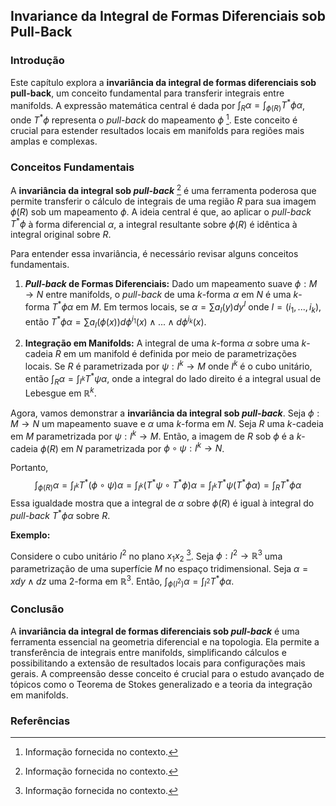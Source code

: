## Invariance da Integral de Formas Diferenciais sob Pull-Back

### Introdução
Este capítulo explora a **invariância da integral de formas diferenciais sob pull-back**, um conceito fundamental para transferir integrais entre manifolds. A expressão matemática central é dada por $\int_R \alpha = \int_{\phi(R)} T^*\phi \alpha$, onde $T^*\phi$ representa o *pull-back* do mapeamento $\phi$ [^1]. Este conceito é crucial para estender resultados locais em manifolds para regiões mais amplas e complexas.

### Conceitos Fundamentais

A **invariância da integral sob *pull-back*** [^1] é uma ferramenta poderosa que permite transferir o cálculo de integrais de uma região $R$ para sua imagem $\phi(R)$ sob um mapeamento $\phi$. A ideia central é que, ao aplicar o *pull-back* $T^*\phi$ à forma diferencial $\alpha$, a integral resultante sobre $\phi(R)$ é idêntica à integral original sobre $R$.

Para entender essa invariância, é necessário revisar alguns conceitos fundamentais.

1.  ***Pull-back* de Formas Diferenciais:** Dado um mapeamento suave $\phi: M \rightarrow N$ entre manifolds, o *pull-back* de uma $k$-forma $\alpha$ em $N$ é uma $k$-forma $T^*\phi \alpha$ em $M$. Em termos locais, se $\alpha = \sum a_I(y) dy^{I}$ onde $I = (i_1, ..., i_k)$, então $T^*\phi \alpha = \sum a_I(\phi(x)) d\phi^{i_1}(x) \wedge ... \wedge d\phi^{i_k}(x)$.

2.  **Integração em Manifolds:** A integral de uma $k$-forma $\alpha$ sobre uma $k$-cadeia $R$ em um manifold é definida por meio de parametrizações locais. Se $R$ é parametrizada por $\psi: I^k \rightarrow M$ onde $I^k$ é o cubo unitário, então $\int_R \alpha = \int_{I^k} T^*\psi \alpha$, onde a integral do lado direito é a integral usual de Lebesgue em $\mathbb{R}^k$.

Agora, vamos demonstrar a **invariância da integral sob *pull-back***. Seja $\phi: M \rightarrow N$ um mapeamento suave e $\alpha$ uma $k$-forma em $N$. Seja $R$ uma $k$-cadeia em $M$ parametrizada por $\psi: I^k \rightarrow M$. Então, a imagem de $R$ sob $\phi$ é a $k$-cadeia $\phi(R)$ em $N$ parametrizada por $\phi \circ \psi: I^k \rightarrow N$.

Portanto,
$$\int_{\phi(R)} \alpha = \int_{I^k} T^*(\phi \circ \psi) \alpha = \int_{I^k} (T^*\psi \circ T^*\phi) \alpha = \int_{I^k} T^*\psi (T^*\phi \alpha) = \int_R T^*\phi \alpha$$
Essa igualdade mostra que a integral de $\alpha$ sobre $\phi(R)$ é igual à integral do *pull-back* $T^*\phi \alpha$ sobre $R$.

**Exemplo:**

Considere o cubo unitário $I^2$ no plano $x_1x_2$ [^1]. Seja $\phi: I^2 \rightarrow \mathbb{R}^3$ uma parametrização de uma superfície $M$ no espaço tridimensional. Seja $\alpha = x dy \wedge dz$ uma 2-forma em $\mathbb{R}^3$. Então, $\int_{\phi(I^2)} \alpha = \int_{I^2} T^*\phi \alpha$.

### Conclusão

A **invariância da integral de formas diferenciais sob *pull-back*** é uma ferramenta essencial na geometria diferencial e na topologia. Ela permite a transferência de integrais entre manifolds, simplificando cálculos e possibilitando a extensão de resultados locais para configurações mais gerais. A compreensão desse conceito é crucial para o estudo avançado de tópicos como o Teorema de Stokes generalizado e a teoria da integração em manifolds.

### Referências
[^1]: Informação fornecida no contexto.
<!-- END -->